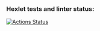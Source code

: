 ### Hexlet tests and linter status:
[![Actions Status](https://github.com/u-shev/python-project-lvl1/workflows/hexlet-check/badge.svg)](https://github.com/u-shev/python-project-lvl1/actions)